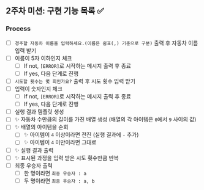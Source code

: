 ## 2주차 미션: 구현 기능 목록 ✅

### Process

- [ ] `경주할 자동차 이름을 입력하세요.(이름은 쉼표(,) 기준으로 구분)` 출력 후 자동차 이름 입력 받기
- [ ] 이름이 5자 이하인지 체크
  - [ ] If not, `[ERROR]`로 시작하는 메시지 출력 후 종료
  - [ ] If yes, 다음 단계로 진행
- [ ] `시도할 횟수는 몇 회인가요?` 출력 후 시도 횟수 입력 받기
- [ ] 입력이 숫자인지 체크
  - [ ] If not, `[ERROR]`로 시작하는 메시지 출력 후 종료
  - [ ] If yes, 다음 단계로 진행
- [ ] 실행 결과 템플릿 생성
- [ ] ✨ 자동차 수만큼의 길이를 가진 배열 생성 (배열의 각 아이템은 `0`에서 `9` 사이의 값)
- [ ] ✨ 배열의 아이템을 순회
  - [ ] ✨ 아이템이 `4` 이상이라면 전진 (실행 결과에 `-` 추가)
  - [ ] ✨ 아이템이 `4` 미만이라면 그대로
- [ ] ✨ 실행 결과 출력
- [ ] ✨ 표시된 과정을 입력 받은 시도 횟수만큼 반복
- [ ] 최종 우승자 출력
  - [ ] 한 명이라면 `최종 우승자 : a`
  - [ ] 두 명이라면 `최종 우승자 : a, b`

